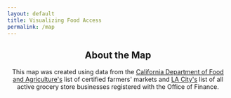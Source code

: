 ```yaml
---
layout: default
title: Visualizing Food Access
permalink: /map
---
```


<center> 
  <h2>About the Map</h2>

  This map was created using data from the <a href="https://www.cdfa.ca.gov/is/docs/CurrentMrktsCounty.pdf">California Department of Food and Agriculture's</a> list of certified farmers' markets and <a href ="https://data.lacity.org/Administration-Finance/Grocery-Stores/g986-7yf9">LA City's</a> list of all active grocery store businesses registered with the Office of Finance.

  <p> </p>

</center>